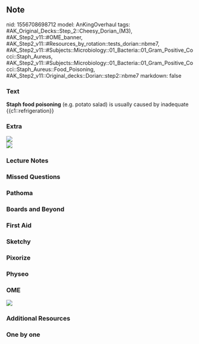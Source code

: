 ## Note
nid: 1556708698712
model: AnKingOverhaul
tags: #AK_Original_Decks::Step_2::Cheesy_Dorian_(M3), #AK_Step2_v11::#OME_banner, #AK_Step2_v11::#Resources_by_rotation::tests_dorian::nbme7, #AK_Step2_v11::#Subjects::Microbiology::01_Bacteria::01_Gram_Positive_Cocci::Staph_Aureus, #AK_Step2_v11::#Subjects::Microbiology::01_Bacteria::01_Gram_Positive_Cocci::Staph_Aureus::Food_Poisoning, #AK_Step2_v11::Original_decks::Dorian::step2::nbme7
markdown: false

### Text
<b>Staph food poisoning</b> (e.g. potato salad) is usually caused
by inadequate {{c1::refrigeration}}

### Extra
<div>
  <i><img src="paste-1249831188168705.jpg"></i>
</div>
<div>
  <i><img src="paste-1249766763659265.jpg"></i>
</div>

### Lecture Notes


### Missed Questions


### Pathoma


### Boards and Beyond


### First Aid


### Sketchy


### Pixorize


### Physeo


### OME
<div class="ome-widget">
  <a href="https://onlinemeded.org?ref=anki"><img src=
  "_OME_AnkiFlashcards_General_4.png"></a>
</div>

### Additional Resources


### One by one

